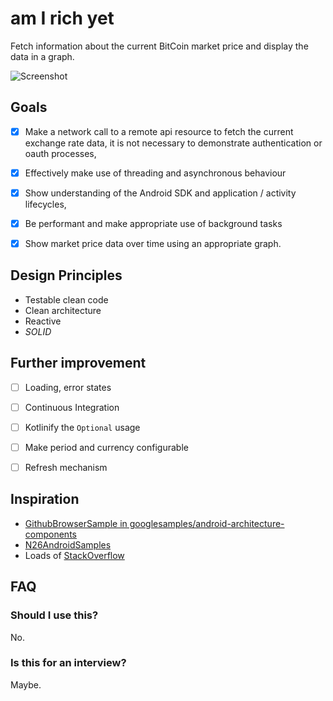 am I rich yet
=============

Fetch information about the current BitCoin market price and display the data in a graph.


![Screenshot](https://raw.githubusercontent.com/wiyarmir/am-I-rich-yet/master/misc/screenshot.png)

Goals
-----

- [x] Make a network call to a remote api resource to fetch the current exchange rate data, it is not necessary to demonstrate authentication or oauth processes,

- [x] Effectively make use of threading and asynchronous behaviour

- [x] Show understanding of the Android SDK and application / activity lifecycles,

- [x] Be performant and make appropriate use of background tasks

- [x] Show market price data over time using an appropriate graph.

Design Principles
-----------------

- Testable clean code
- Clean architecture
- Reactive
- *SOLID*

Further improvement
-------------------

- [ ] Loading, error states

- [ ] Continuous Integration

- [ ] Kotlinify the `Optional` usage

- [ ] Make period and currency configurable

- [ ] Refresh mechanism

Inspiration
-----------

- [GithubBrowserSample in googlesamples/android-architecture-components](https://github.com/googlesamples/android-architecture-components/tree/master/GithubBrowserSample)
- [N26AndroidSamples](https://github.com/n26/N26AndroidSamples)
- Loads of [StackOverflow](https://stackoverflow.com/)

FAQ
---

### Should I use this?

No.

### Is this for an interview?

Maybe.

